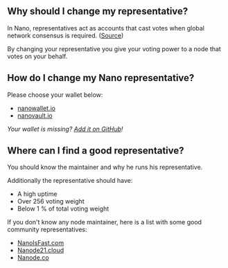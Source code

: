 ## Why should I change my representative?

In Nano, representatives act as accounts that cast votes when global network consensus is required. ([Source](https://nanowallet.io/))

By changing your representative you give your voting power to a node that votes on your behalf.

## How do I change my Nano representative?

Please choose your wallet below:

- [nanowallet.io](wallets/nanowalletio.md)
- [nanovault.io](wallets/nanovaultio.md)

_Your wallet is missing? [Add it on GitHub](https://github.com/nanotools/Change-Nano-Representative)!_

## Where can I find a good representative?

You should know the maintainer and why he runs his representative.

Additionally the representative should have:
- A high uptime
- Over 256 voting weight
- Below 1 % of total voting weight

If you don't know any node maintainer, here is a list with some good community representatives:

- [NanoIsFast.com](https://nanoisfast.com/decentralized-nano-representatives/)
- [Nanode21.cloud](https://nanode21.cloud/representatives.php)
- [Nanode.co](https://www.nanode.co/representatives)
